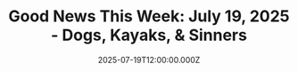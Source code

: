 ---
title: "Good News This Week: July 19, 2025 - Dogs, Kayaks, & Sinners"
date: 2025-07-19T12:00:00.000Z
category: Human Kindness
externalLink: "https://www.goodgoodgood.co/articles/good-news-this-week-july-19-2025"
image: ""
excerpt: "Your weekly roundup of the best good news worth celebrating...…"
---
